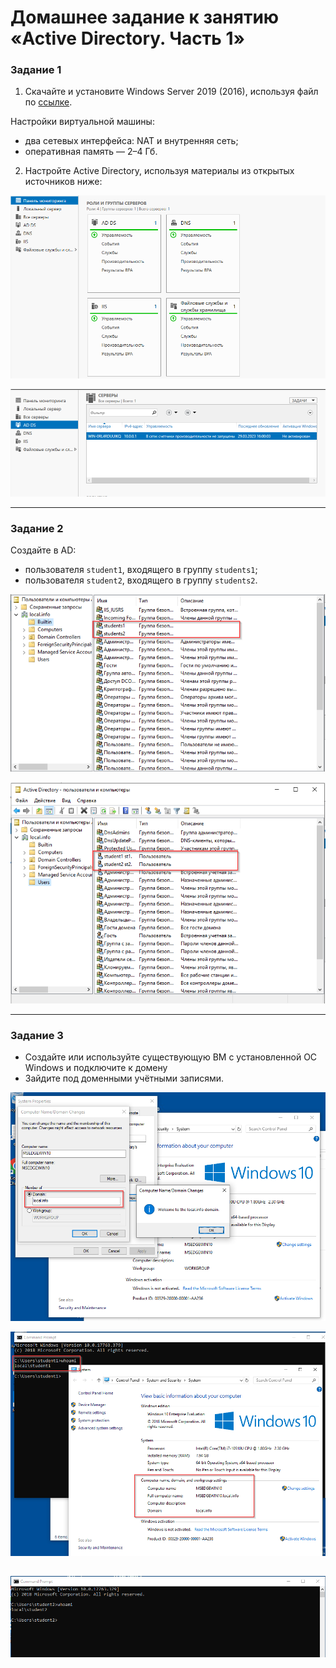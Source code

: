 # Домашнее задание к занятию «Active Directory. Часть 1»

### Задание 1

1. Скачайте и установите Windows Server 2019 (2016), используя файл по [ссылке](https://www.microsoft.com/en-us/evalcenter/evaluate-windows-server-2019). 

Настройки виртуальной машины:
- два сетевых интерфейса: NAT и внутренняя сеть;
- оперативная память — 2–4 Гб.

2. Настройте Active Directory, используя материалы из открытых источников ниже:

![](pic/pic_1.png) 

![](pic/pic_1_1.png) 

------

### Задание 2

Создайте в AD:

- пользователя `student1`, входящего в группу `students1`;
- пользователя `student2`, входящего в группу `students2`.

![](pic/pic_2_1.png)  

![](pic/pic_2_2.png) 

------

### Задание 3

- Создайте или используйте существующую ВМ с установленной ОС Windows и подключите к домену
- Зайдите под доменными учётными записями.

![](pic/pic_3.png) 

![](pic/pic_3_1.png) 

![](pic/pic_3_2.png) 
------